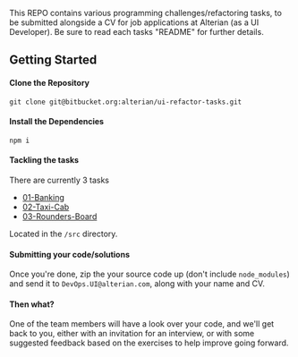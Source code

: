 This REPO contains various programming challenges/refactoring tasks, to be submitted alongside a CV for job applications at Alterian (as a UI Developer). Be sure to read each tasks "README" for further details.

## Getting Started

#### Clone the Repository
``
git clone git@bitbucket.org:alterian/ui-refactor-tasks.git
``
#### Install the Dependencies
``
npm i
``

#### Tackling the tasks
There are currently 3 tasks 

* [01-Banking](./src/01-banking)
* [02-Taxi-Cab](./src/02-taxi-cab)
* [03-Rounders-Board](./src/03-rounders-board)

Located in the `/src` directory.

#### Submitting your code/solutions
Once you're done, zip the your source code up (don't include `node_modules`) and send it to `DevOps.UI@alterian.com`, along with your name and CV.

#### Then what?
One of the team members will have a look over your code, and we'll get back to you, either with an invitation for an interview, or with some suggested feedback based on the exercises to help improve going forward.
